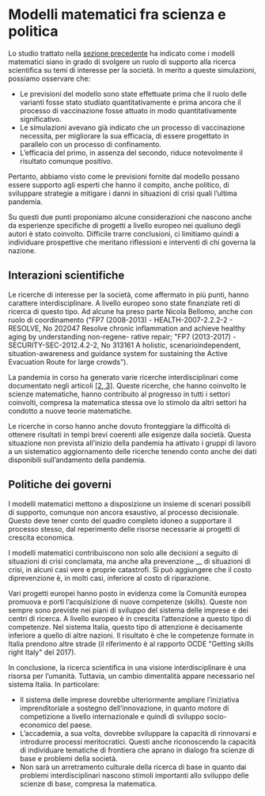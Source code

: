 # Modelli matematici fra scienza e politica



Lo studio trattato nella [sezione precedente](modelli-matematici-e-pandemia.md) ha indicato come i modelli matematici siano in grado di svolgere un ruolo di supporto alla ricerca scientifica su temi di interesse per la società. In merito a queste simulazioni, possiamo osservare che:

* Le previsioni del modello sono state effettuate prima che il ruolo delle varianti fosse stato studiato quantitativamente e prima ancora che il processo di vaccinazione fosse attuato in modo quantitativamente significativo.
* Le  simulazioni avevano già indicato che  un  processo  di  vaccinazione necessita, per migliorare la sua efficacia, di essere progettato in parallelo con un processo di confinamento.
* L’efficacia del primo, in assenza del secondo, riduce notevolmente il risultato comunque positivo.

Pertanto, abbiamo visto come le previsioni fornite dal modello possano essere supporto agli esperti che hanno il compito, anche politico, di sviluppare strategie a mitigare i danni in situazioni di crisi quali l’ultima pandemia.&#x20;

Su questi due punti proponiamo alcune considerazioni che nascono anche da esperienze specifiche di progetti a livello europeo nei qualiuno degli autori è stato coinvolto. Difficile trarre conclusioni, ci limitiamo quindi a individuare prospettive che meritano riflessioni e interventi di chi governa la nazione.

## **Interazioni scientifiche**

Le ricerche di interesse per la società, come affermato in più punti, hanno carattere interdisciplinare. A livello europeo sono state finanziate reti di ricerca di questo tipo. Ad alcune ha preso parte Nicola Bellomo, anche con ruolo di coordinamento ("FP7 (2008-2013) - HEALTH-2007-2.2.2-2 - RESOLVE, No 202047 Resolve chronic inflammation and achieve healthy aging by understanding non-regene- rative repair; "FP7 (2013-2017) - SECURITY-SEC-2012.4.2-2, No 313161 A holistic, scenarioindependent, situation-awareness and guidance system for sustaining the Active Evacuation Route for large crowds").

La pandemia in corso ha generato varie ricerche interdisciplinari come documentato negli articoli [\[2, 3\]](riferimenti-bibliografici.md). Queste ricerche, che hanno coinvolto le scienze matematiche, hanno contribuito al progresso in tutti i settori coinvolti, compresa la matematica stessa ove lo stimolo da altri settori ha condotto a nuove teorie matematiche.

Le ricerche in corso hanno anche dovuto fronteggiare la difficoltà di ottenere risultati in tempi brevi coerenti alle esigenze  dalla  società.  Questa situazione non prevista all’inizio della pandemia ha attivato i gruppi di lavoro a un sistematico aggiornamento delle ricerche tenendo conto anche dei dati disponibili sull’andamento della pandemia.

## Politiche dei governi

I modelli matematici mettono a disposizione un insieme di scenari possibili di supporto, comunque non ancora esaustivo, al processo decisionale. Questo deve tener conto del quadro completo idoneo a supportare il processo stesso, dal reperimento delle risorse necessarie ai progetti di crescita economica.

I modelli matematici contribuiscono non solo alle decisioni a seguito di situazioni di crisi conclamata, ma anche alla prevenzione __ di situazioni di crisi, in alcuni casi vere e proprie catastrofi. Si può aggiungere che il costo diprevenzione è, in molti casi, inferiore al costo di riparazione.

Vari progetti europei hanno posto in evidenza come la Comunità europea promuova e porti l’acquisizione di nuove competenze (skills). Queste non sempre sono previste nei piani di sviluppo del sistema delle imprese e dei centri di ricerca. A livello europeo è in crescita l’attenzione a questo tipo di competenze. Nel sistema Italia, questo tipo di attenzione è decisamente inferiore a quello di altre nazioni. Il risultato è che le competenze formate in Italia prendono altre strade (il riferimento è al rapporto OCDE "Getting skills right Italy" del 2017).

In conclusione, la ricerca scientifica in una visione interdisciplinare è una risorsa per l’umanità. Tuttavia, un cambio dimentalità appare necessario nel sistema Italia. In particolare:

* Il sistema delle imprese dovrebbe ulteriormente ampliare l’iniziativa imprenditoriale a sostegno dell’innovazione, in quanto motore di competizione a livello internazionale e quindi di sviluppo socio-economico del paese.
* L’accademia, a sua volta, dovrebbe sviluppare la capacità di rinnovarsi e introdurre processi meritocratici. Questi anche riconoscendo la capacità di individuare tematiche di frontiera che  aprano in dialogo fra scienze di base e problemi della  società.
* Non sarà un arretramento culturale della ricerca di base in quanto dai problemi interdisciplinari nascono stimoli importanti allo sviluppo delle scienze di base, compresa la matematica.

